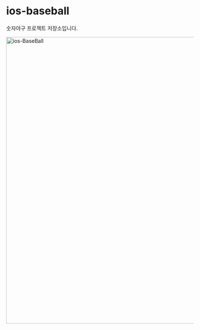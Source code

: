 # ios-baseball
숫자야구 프로젝트 저장소입니다. 


<img width="770" alt="ios-BaseBall" src="https://user-images.githubusercontent.com/81068345/184610284-058770b7-283a-4c69-bb7f-6ad5f8ae7ce0.png">
